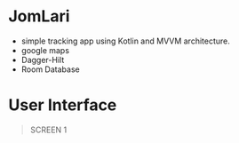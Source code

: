 # JomLari
- simple tracking app using Kotlin and MVVM architecture. 
- google maps 
- Dagger-Hilt
- Room Database

# User Interface
> SCREEN 1
